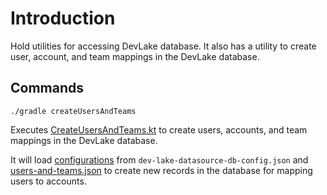 # Introduction

Hold utilities for accessing DevLake database. It also has a utility to create user, account, and team mappings in the
DevLake database.

## Commands

`./gradle createUsersAndTeams`

Executes [CreateUsersAndTeams.kt](./src/jvmMain/kotlin/com/github/karlsabo/devlake/CreateUsersAndTeams.kt) to create
users, accounts, and team mappings in the DevLake database.

It will load [configurations](../readme.md#configuration-file-location) from `dev-lake-datasource-db-config.json`
and [users-and-teams.json](../readme.md#users-and-teams) to create new records in the database for mapping users to
accounts.
